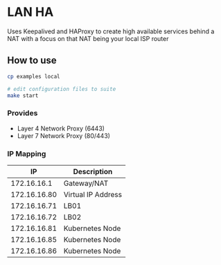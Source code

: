 # LAN HA

Uses Keepalived and HAProxy to create high available services behind a NAT with a focus on that NAT being your local ISP router

## How to use

```bash
cp examples local

# edit configuration files to suite
make start
```

### Provides

- Layer 4 Network Proxy (6443)
- Layer 7 Network Proxy (80/443)

### IP Mapping

| IP      | Description |
| ----------- | ----------- |
| 172.16.16.1      | Gateway/NAT       |
| 172.16.16.80   | Virtual IP Address        |
| 172.16.16.71   | LB01        |
| 172.16.16.72   | LB02        |
| 172.16.16.81   | Kubernetes Node        |
| 172.16.16.85   | Kubernetes Node        |
| 172.16.16.86   | Kubernetes Node        |
